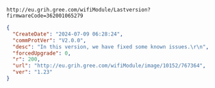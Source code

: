 `http://eu.grih.gree.com/wifiModule/Lastversion?firmwareCode=362001065279`

```json
{
  "CreateDate": "2024-07-09 06:28:24",
  "commProtVer": "V2.0.0",
  "desc": "In this version, we have fixed some known issues.\r\n",
  "forcedUpgrade": 0,
  "r": 200,
  "url": "http://eu.grih.gree.com/wifiModule/image/10152/767364",
  "ver": "1.23"
}
```
